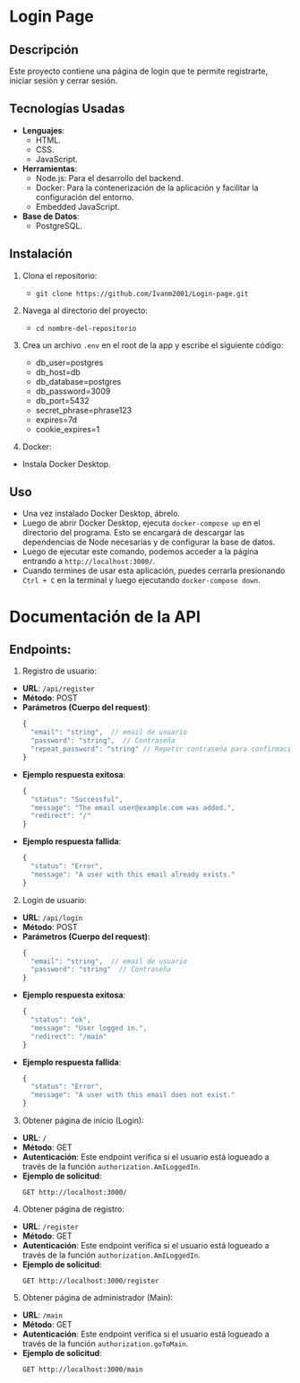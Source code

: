 # Login Page

## Descripción

Este proyecto contiene una página de login que te permite registrarte, iniciar sesión y cerrar sesión.

## Tecnologías Usadas
- **Lenguajes**:
  - HTML.
  - CSS.
  - JavaScript.
- **Herramientas**:
  - Node.js: Para el desarrollo del backend.
  - Docker: Para la contenerización de la aplicación y facilitar la configuración del entorno.
  - Embedded JavaScript.
- **Base de Datos**:
  - PostgreSQL.

## Instalación
1. Clona el repositorio:
    - `git clone https://github.com/Ivanm2001/Login-page.git`
     
2. Navega al directorio del proyecto:
   - `cd nombre-del-repositorio`

3. Crea un archivo `.env` en el root de la app y escribe el siguiente código: 

      - db_user=postgres
      - db_host=db
      - db_database=postgres
      - db_password=3009
      - db_port=5432
      - secret_phrase=phrase123
      - expires=7d
      - cookie_expires=1


4. Docker:
- Instala Docker Desktop.

## Uso
- Una vez instalado Docker Desktop, ábrelo.
- Luego de abrir Docker Desktop, ejecuta `docker-compose up` en el directorio del programa. Esto se encargará de descargar las dependencias de Node necesarias y de configurar la base de datos.
- Luego de ejecutar este comando, podemos acceder a la página entrando a `http://localhost:3000/`.
- Cuando termines de usar esta aplicación, puedes cerrarla presionando `Ctrl + C` en la terminal y luego ejecutando `docker-compose down`.

# Documentación de la API 

## Endpoints: 
1. Registro de usuario: 
 - **URL**: `/api/register`
 - **Método**: POST
 - **Parámetros (Cuerpo del request)**:
   ```javascript
   {
     "email": "string",  // email de usuario
     "password": "string",  // Contraseña
     "repeat_password": "string" // Repetir contraseña para confirmación
   }
   ```
 - **Ejemplo respuesta exitosa**:
   ```javascript
   {
     "status": "Successful",
     "message": "The email user@example.com was added.",
     "redirect": "/"
   }
   ```
 - **Ejemplo respuesta fallida**:
   ```javascript
   {
     "status": "Error",
     "message": "A user with this email already exists."
   }
   ```
   
2. Login de usuario: 
 - **URL**: `/api/login`
 - **Método**: POST
 - **Parámetros (Cuerpo del request)**:
   ```javascript
   {
     "email": "string",  // email de usuario
     "password": "string"  // Contraseña
   }
   ```
 - **Ejemplo respuesta exitosa**:
   ```javascript
   {
     "status": "ok",
     "message": "User logged in.",
     "redirect": "/main"
   }
   ```
 - **Ejemplo respuesta fallida**:
   ```javascript
   {
     "status": "Error",
     "message": "A user with this email does not exist."
   }
   ```
   
3. Obtener página de inicio (Login):
 - **URL**: `/`
 - **Método**: GET
 - **Autenticación**: Este endpoint verifica si el usuario está logueado a través de la función `authorization.AmILoggedIn`.
 - **Ejemplo de solicitud**: 
   ```
   GET http://localhost:3000/
   ```

4. Obtener página de registro:
 - **URL**: `/register`
 - **Método**: GET
 - **Autenticación**: Este endpoint verifica si el usuario está logueado a través de la función `authorization.AmILoggedIn`.
 - **Ejemplo de solicitud**: 
   ```
   GET http://localhost:3000/register
   ```

5. Obtener página de administrador (Main):
 - **URL**: `/main`
 - **Método**: GET
 - **Autenticación**: Este endpoint verifica si el usuario está logueado a través de la función `authorization.goToMain`.
 - **Ejemplo de solicitud**: 
   ```
   GET http://localhost:3000/main
   ```

    



